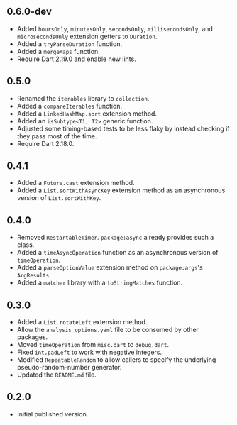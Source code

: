 ## 0.6.0-dev

* Added `hoursOnly`, `minutesOnly`, `secondsOnly`, `millisecondsOnly`, and
  `microsecondsOnly` extension getters to `Duration`.
* Added a `tryParseDuration` function.
* Added a `mergeMaps` function.
* Require Dart 2.19.0 and enable new lints.

## 0.5.0

* Renamed the `iterables` library to `collection`.
* Added a `compareIterables` function.
* Added a `LinkedHashMap.sort` extension method.
* Added an `isSubtype<T1, T2>` generic function.
* Adjusted some timing-based tests to be less flaky by instead checking if they
  pass most of the time.
* Require Dart 2.18.0.

## 0.4.1

* Added a `Future.cast` extension method.
* Added a `List.sortWithAsyncKey` extension method as an asynchronous version of
 `List.sortWithKey`.

## 0.4.0

* Removed `RestartableTimer`. `package:async` already provides such a class.
* Added a `timeAsyncOperation` function as an asynchronous version of
  `timeOperation`.
* Added a `parseOptionValue` extension method on `package:args`'s `ArgResults`.
* Added a `matcher` library with a `toStringMatches` function.

## 0.3.0

* Added a `List.rotateLeft` extension method.
* Allow the `analysis_options.yaml` file to be consumed by other packages.
* Moved `timeOperation` from `misc.dart` to `debug.dart`.
* Fixed `int.padLeft` to work with negative integers.
* Modified `RepeatableRandom` to allow callers to specify the underlying
  pseudo-random-number generator.
* Updated the `README.md` file.

## 0.2.0

* Initial published version.
